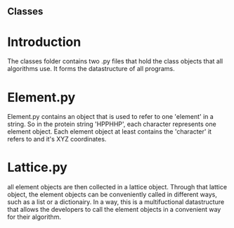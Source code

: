 ## Classes
# Introduction
The classes folder contains two .py files that hold the class objects that all algorithms use. It forms the datastructure of all programs.

# Element.py
Element.py contains an object that is used to refer to one 'element' in a string. So in the protein string 'HPPHHP', each character represents one element object.
Each element object at least contains the 'character' it refers to and it's XYZ coordinates.

# Lattice.py
all element objects are then collected in a lattice object. Through that lattice object, the element objects can be conveniently called in different ways, such as a list or a dictionairy.
In a way, this is a multifuctional datastructure that allows the developers to call the element objects in a convenient way for their algorithm.
